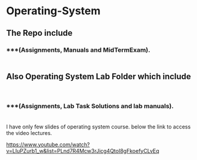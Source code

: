# Operating-System

<h2>The Repo include <br></h2>
  <h3>***(Assignments, Manuals and MidTermExam). <br><br></h3>
  
  <h2>Also Operating System Lab Folder which include</h2><br> 
 <h3>***(Assignments, Lab Task Solutions and lab manuals).<br><br></h3>

I have only few slides of operating system course.
below the link to access the video lectures.

https://www.youtube.com/watch?v=LIuPZurb1_w&list=PLnd7R4Mcw3rJicg4QtoI8gFkoefyCLvEq
